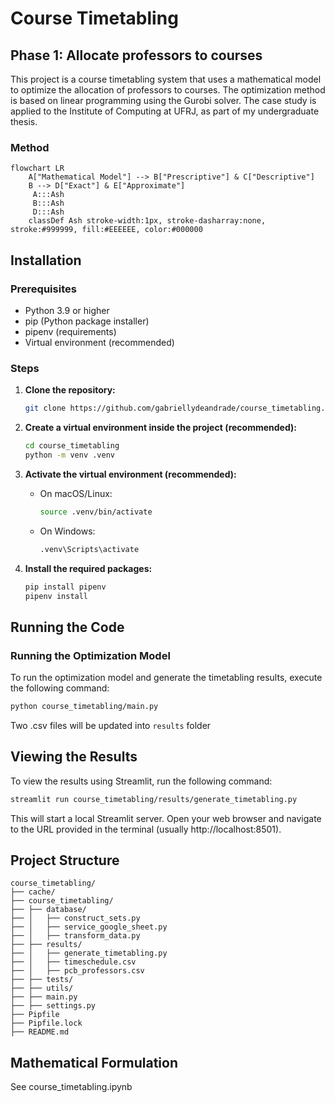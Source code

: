 # Course Timetabling

## Phase 1: Allocate professors to courses

This project is a course timetabling system that uses a mathematical model to optimize the allocation of professors to courses. The optimization method is based on linear programming using the Gurobi solver. The case study is applied to the Institute of Computing at UFRJ, as part of my undergraduate thesis.

### Method

```mermaid
flowchart LR
    A["Mathematical Model"] --> B["Prescriptive"] & C["Descriptive"]
    B --> D["Exact"] & E["Approximate"]
     A:::Ash
     B:::Ash
     D:::Ash
    classDef Ash stroke-width:1px, stroke-dasharray:none, stroke:#999999, fill:#EEEEEE, color:#000000   
```

## Installation

### Prerequisites

- Python 3.9 or higher
- pip (Python package installer)
- pipenv (requirements)
- Virtual environment (recommended)

### Steps

1. **Clone the repository:**

    ```sh
    git clone https://github.com/gabriellydeandrade/course_timetabling.git
    ```

2. **Create a virtual environment inside the project (recommended):**

    ```sh
    cd course_timetabling
    python -m venv .venv
    ```

3. **Activate the virtual environment (recommended):**

    - On macOS/Linux:

        ```sh
        source .venv/bin/activate
        ```

    - On Windows:

        ```sh
        .venv\Scripts\activate
        ```

4. **Install the required packages:**

    ```sh
    pip install pipenv
    pipenv install
    ```

## Running the Code

### Running the Optimization Model

To run the optimization model and generate the timetabling results, execute the following command:

```sh
python course_timetabling/main.py
```

Two .csv files will be updated into `results` folder

## Viewing the Results

To view the results using Streamlit, run the following command:

```sh
streamlit run course_timetabling/results/generate_timetabling.py
```

This will start a local Streamlit server. Open your web browser and navigate to the URL provided in the terminal (usually http://localhost:8501).

## Project Structure

```
course_timetabling/
├── cache/
├── course_timetabling/
├── ├── database/
├── │   ├── construct_sets.py
├── │   ├── service_google_sheet.py
├── │   ├── transform_data.py
├── ├── results/
├── │   ├── generate_timetabling.py
├── │   ├── timeschedule.csv
├── │   ├── pcb_professors.csv
├── ├── tests/
├── ├── utils/
├── ├── main.py
├── ├── settings.py
├── Pipfile
├── Pipfile.lock
├── README.md
```

## Mathematical Formulation

See course_timetabling.ipynb